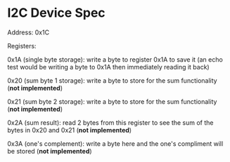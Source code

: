 # I2C Device Spec

Address: 0x1C

Registers:

0x1A \(single byte storage\): write a byte to register 0x1A to save it \(an echo test would be writing a byte to 0x1A then immediately reading it back\)

0x20 \(sum byte 1 storage\): write a byte to store for the sum functionality \(**not implemented**\)

0x21 \(sum byte 2 storage\): write a byte to store for the sum functionality \(**not implemented**\)

0x2A \(sum result\): read 2 bytes from this register to see the sum of the bytes in 0x20 and 0x21 \(**not implemented**\)

0x3A \(one's complement\): write a byte here and the one's compliment will be stored \(**not implemented**\)



